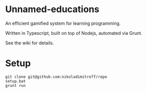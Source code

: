 # Unnamed-educations

An efficient gamified system for learning programming.

Written in Typescript, built on top of Nodejs, automated via Grunt.

See the wiki for details.

# Setup

```
git clone git@github.com:nikoladimitroff/repo
setup.bat
grunt run
```